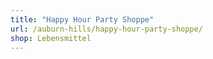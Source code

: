 ```yaml
---
title: "Happy Hour Party Shoppe"
url: /auburn-hills/happy-hour-party-shoppe/
shop: Lebensmittel
---
```

